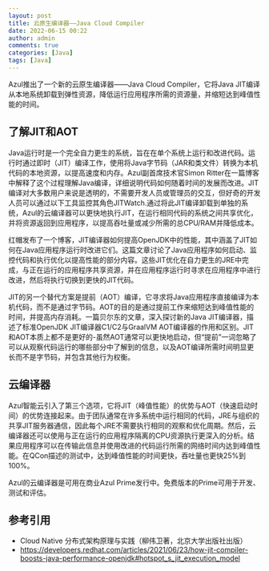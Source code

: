 ```yaml
---
layout: post
title: 云原生编译器——Java Cloud Compiler
date: 2022-06-15 00:22
author: admin
comments: true
categories: [Java]
tags: [Java]
---
```



Azul推出了一个新的云原生编译器——Java Cloud Compiler，它将Java JIT编译从本地系统卸载到弹性资源，降低运行应用程序所需的资源量，并缩短达到峰值性能的时间。

<!-- more -->
 

## 了解JIT和AOT


Java运行时是一个完全自力更生的系统，旨在在单个系统上运行和改进代码。运行时通过即时（JIT）编译工作，使用将Java字节码（JAR和类文件）转换为本机代码的本地资源，以提高速度和内存。Azul副首席技术官Simon Ritter在一篇博客中解释了这个过程理解Java编译，详细说明代码如何随着时间的发展而改进。JIT编译对大多数用户来说是透明的，不需要开发人员或管理员的交互，但好奇的开发人员可以通过以下工具监控其角色JITWatch.通过将此JIT编译卸载到单独的系统，Azul的云编译器可以更快地执行JIT，在运行相同代码的系统之间共享优化，并将资源返回到应用程序，以提高吞吐量或减少所需的总CPU/RAM并降低成本。

红帽发布了一个博客，JIT编译器如何提高OpenJDK中的性能，其中涵盖了JIT如何在Java应用程序运行时改进它们。这篇文章讨论了Java应用程序如何启动、监控代码和执行优化以提高性能的部分内容。这些JIT优化在自力更生的JRE中完成，与正在运行的应用程序共享资源，并在应用程序运行时寻求在应用程序中进行改进，然后将执行切换到更快的JIT代码。

JIT的另一个替代方案是提前（AOT）编译，它寻求将Java应用程序直接编译为本机代码，而不是通过字节码。AOT的目的是通过提前工作来缩短达到峰值性能的时间，并提高内存消耗。一篇贝尔东的文章，深入探讨新的Java JIT编译器，描述了标准OpenJDK JIT编译器C1/C2与GraalVM AOT编译器的作用和区别。JIT和AOT本质上都不是更好的-虽然AOT通常可以更快地启动，但“提前”一词忽略了可以从观察代码运行的哪些部分中了解到的信息，以及AOT编译所需时间明显更长而不是字节码，并包含其他行为权衡。

## 云编译器


Azul智能云引入了第三个选项，它将JIT（峰值性能）的优势与AOT（快速启动时间）的优势连接起来。由于团队通常在许多系统中运行相同的代码，JRE与组织的共享JIT服务器通信，因此每个JRE不需要执行相同的观察和优化周期。然后，云编译器还可以使用与正在运行的应用程序隔离的CPU资源执行更深入的分析。结果应用程序可以在传输此信息并使用改进的代码运行所需的网络时间内达到峰值性能。在QCon描述的测试中，达到峰值性能的时间更快，吞吐量也更快25%到100%。

Azul的云编译器是可用在商业Azul Prime发行中。免费版本的Prime可用于开发、测试和评估。

## 参考引用

* Cloud Native 分布式架构原理与实践（柳伟卫著，北京大学出版社出版）
* https://developers.redhat.com/articles/2021/06/23/how-jit-compiler-boosts-java-performance-openjdk#hotspot_s_jit_execution_model
